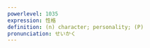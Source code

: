 ```yaml
---
powerlevel: 1035
expression: 性格
definition: (n) character; personality; (P)
pronunciation: せいかく
---
```

